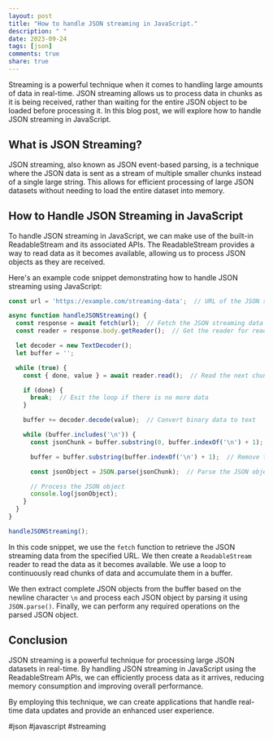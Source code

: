```yaml
---
layout: post
title: "How to handle JSON streaming in JavaScript."
description: " "
date: 2023-09-24
tags: [json]
comments: true
share: true
---
```


Streaming is a powerful technique when it comes to handling large amounts of data in real-time. JSON streaming allows us to process data in chunks as it is being received, rather than waiting for the entire JSON object to be loaded before processing it. In this blog post, we will explore how to handle JSON streaming in JavaScript.

## What is JSON Streaming?

JSON streaming, also known as JSON event-based parsing, is a technique where the JSON data is sent as a stream of multiple smaller chunks instead of a single large string. This allows for efficient processing of large JSON datasets without needing to load the entire dataset into memory.

## How to Handle JSON Streaming in JavaScript

To handle JSON streaming in JavaScript, we can make use of the built-in ReadableStream and its associated APIs. The ReadableStream provides a way to read data as it becomes available, allowing us to process JSON objects as they are received.

Here's an example code snippet demonstrating how to handle JSON streaming using JavaScript:

```javascript
const url = 'https://example.com/streaming-data';  // URL of the JSON streaming endpoint

async function handleJSONStreaming() {
  const response = await fetch(url);  // Fetch the JSON streaming data
  const reader = response.body.getReader();  // Get the reader for reading the stream

  let decoder = new TextDecoder();
  let buffer = '';

  while (true) {
    const { done, value } = await reader.read();  // Read the next chunk of data

    if (done) {
      break;  // Exit the loop if there is no more data
    }

    buffer += decoder.decode(value);  // Convert binary data to text

    while (buffer.includes('\n')) {
      const jsonChunk = buffer.substring(0, buffer.indexOf('\n') + 1);  // Extract a complete JSON object

      buffer = buffer.substring(buffer.indexOf('\n') + 1);  // Remove the processed JSON object from buffer

      const jsonObject = JSON.parse(jsonChunk);  // Parse the JSON object

      // Process the JSON object
      console.log(jsonObject);
    }
  }
}

handleJSONStreaming();
```

In this code snippet, we use the `fetch` function to retrieve the JSON streaming data from the specified URL. We then create a `ReadableStream` reader to read the data as it becomes available. We use a loop to continuously read chunks of data and accumulate them in a buffer.

We then extract complete JSON objects from the buffer based on the newline character `\n` and process each JSON object by parsing it using `JSON.parse()`. Finally, we can perform any required operations on the parsed JSON object.

## Conclusion

JSON streaming is a powerful technique for processing large JSON datasets in real-time. By handling JSON streaming in JavaScript using the ReadableStream APIs, we can efficiently process data as it arrives, reducing memory consumption and improving overall performance.

By employing this technique, we can create applications that handle real-time data updates and provide an enhanced user experience.

#json #javascript #streaming